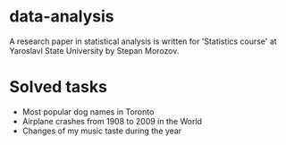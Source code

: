 # data-analysis
A research paper in statistical analysis is written for 'Statistics course' at Yaroslavl State University by Stepan Morozov.

# Solved tasks

* Most popular dog names in Toronto
* Airplane crashes from 1908 to 2009 in the World
* Changes of my music taste during the year
